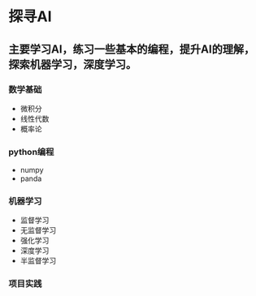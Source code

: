 # 探寻AI

## 主要学习AI，练习一些基本的编程，提升AI的理解，探索机器学习，深度学习。

### 数学基础
- 微积分
- 线性代数
- 概率论

### python编程
- numpy
- panda

### 机器学习
- 监督学习
- 无监督学习
- 强化学习
- 深度学习
- 半监督学习

### 项目实践